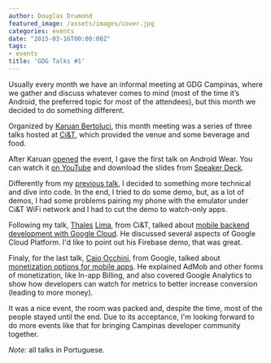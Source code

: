 ```yaml
---
author: Douglas Drumond
featured_image: /assets/images/cover.jpg
categories: events
date: "2015-03-16T00:00:00Z"
tags:
- events
title: 'GDG Talks #1'
---
```


Usually every month we have an informal meeting at GDG Campinas, where we gather
and discuss whatever comes to mind (most of the time it’s Android, the
preferred topic for most of the attendees), but this month we decided to do
something different.

Organized by [Karuan Bertoluci](https://twitter.com/karuanbertoluci), this
month meeting was a series of three talks hosted at
[Ci&T](http://www.ciandt.com/us-en/), which provided the venue and some
beverage and food.

After Karuan [opened](https://www.youtube.com/watch?v=RRUbb2xtmv8) the event,
I gave the first talk on Android Wear. You can watch it [on
YouTube](https://www.youtube.com/watch?v=GWjVfn5zdPM) and download the slides
from [Speaker Deck](https://speakerdeck.com/douglasdrumond/android-wear).

Differently from my [previous
talk](https://speakerdeck.com/douglasdrumond/mobcamp-2014-android-wear-and-google-glass),
I decided to something more technical and dive into code. In the end, I tried
to do some demo, but, as a lot of demos, I had some problems pairing my phone
with the emulator under Ci&T WiFi network and I had to cut the demo to
watch-only apps.

Following my talk, [Thales](https://github.com/thaleslima/)
[Lima](https://plus.google.com/103096424877927954687/posts), from Ci&T, talked
about [mobile backend development with Google
Cloud](https://www.youtube.com/watch?v=O_BJPxfo1BY). He discussed several
aspects of Google Cloud Platform. I'd like to point out his Firebase demo, that
was great.

Finaly, for the last talk, [Caio
Occhini](https://plus.google.com/+CaioOcchini), from Google, talked about
[monetization options for mobile
apps](https://www.youtube.com/watch?v=zmTfxltHYp4). He explained AdMob and
other forms of monetization, like In-app Billing, and also covered Google
Analytics to show how developers can watch for metrics to better increase
conversion (leading to more money).

It was a nice event, the room was packed and, despite the time, most of the
people stayed until the end. Due to its acceptance, I'm looking forward to do
more events like that for bringing Campinas developer community together.

_Note:_ all talks in Portuguese.
